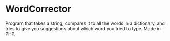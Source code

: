 # WordCorrector
Program that takes a string, compares it to all the words in a dictionary, and tries to give you suggestions about which word you tried to type. Made in PHP.
